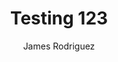 ---
title: 'Testing 123'
description: 'Testing 123 Testing 123 Testing 123 Testing 123 Testing 123 Testing 123'
pubDate: 2025-01-20
author: 'James Rodriguez'
image:
  url: 'https://images.pexels.com/photos/3807319/pexels-photo-3807319.jpeg?auto=compress&cs=tinysrgb&w=1260&h=750&dpr=2'
  alt: 'Close-up of race car brake system'
tags: ['advanced', 'braking', 'technique']
---